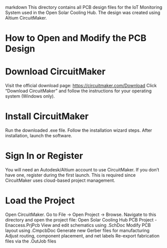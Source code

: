 markdown
This directory contains all PCB design files for the IoT Monitoring System used in the Open Solar Cooling Hub. The design was created using Altium CircuitMaker.

# How to Open and Modify the PCB Design

# Download CircuitMaker
Visit the official download page:
https://circuitmaker.com/Download
Click “Download CircuitMaker” and follow the instructions for your operating system (Windows only).

# Install CircuitMaker
Run the downloaded .exe file.
Follow the installation wizard steps.
After installation, launch the software.

# Sign In or Register
You will need an Autodesk/Altium account to use CircuitMaker.
If you don’t have one, register during the first launch.
This is required since CircuitMaker uses cloud-based project management.

# Load the Project
Open CircuitMaker.
Go to File → Open Project → Browse.
Navigate to this directory and open the project file:
Open Solar Cooling Hub PCB Project - Enaccess.PrjPcb
View and edit schematics using .SchDoc
Modify PCB layout using .CmpcbDoc
Generate new Gerber files for manufacturing
Adjust routing, component placement, and net labels
Re-export fabrication files via the .OutJob files
